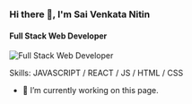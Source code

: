 ### Hi there 👋, I'm Sai Venkata Nitin
#### Full Stack Web Developer
![Full Stack Web Developer](https://www.google.com/imgres?imgurl=https%3A%2F%2Fwww.botreetechnologies.com%2Fblog%2Fwp-content%2Fuploads%2F2020%2F06%2F7-reasons-full-stack-development-is-right-for-your-company.jpg&imgrefurl=https%3A%2F%2Fwww.botreetechnologies.com%2Fblog%2F7-reasons-full-stack-development-is-right-for-your-company%2F&tbnid=VLwRvS8ujLHnnM&vet=12ahUKEwirwO-N06D3AhVz_zgGHabQBhwQMyggegUIARCjAg..i&docid=t8VIeQ_Au75KwM&w=1920&h=1280&q=full%20stack%20web%20development&ved=2ahUKEwirwO-N06D3AhVz_zgGHabQBhwQMyggegUIARCjAg)


Skills: JAVASCRIPT / REACT / JS / HTML / CSS

- 🔭 I’m currently working on this page. 
